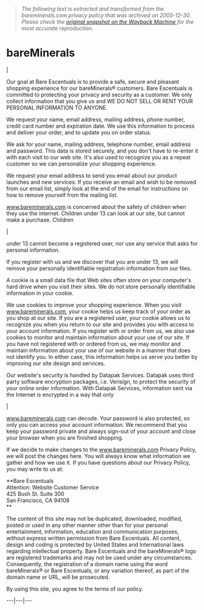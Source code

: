 > *The following text is extracted and transformed from the bareminerals.com privacy policy that was archived on 2005-12-30. Please check the [original snapshot on the Wayback Machine](https://web.archive.org/web/20051230120537id_/http%3A//www.bareminerals.com/privacy.html) for the most accurate reproduction.*

# bareMinerals

  
| 

Our goal at Bare Escentuals is to provide a safe, secure and pleasant shopping experience for our bareMinerals® customers. Bare Escentuals is committed to protecting your privacy and security as a customer. We only collect information that you give us and WE DO NOT SELL OR RENT YOUR PERSONAL INFORMATION TO ANYONE.

  
We request your name, email address, mailing address, phone number, credit card number and expiration date. We use this information to process and deliver your order, and to update you on order status.

  
We ask for your name, mailing address, telephone number, email address and password. This data is stored securely, and you don't have to re-enter it with each visit to our web site. It's also used to recognize you as a repeat customer so we can personalize your shopping experience.

  
We request your email address to send you email about our product launches and new services. If you receive an email and wish to be removed from our email list, simply look at the end of the email for instructions on how to remove yourself from the mailing list.

  
www.bareminerals.com is concerned about the safety of children when they use the internet. Children under 13 can look at our site, but cannot make a purchase. Children 

| 

under 13 cannot become a registered user, nor use any service that asks for personal information.

If you register with us and we discover that you are under 13, we will remove your personally identifiable registration information from our files.

  
A cookie is a small data file that Web sites often store on your computer's hard drive when you visit their sites. We do not store personally identifiable information in your cookie.

We use cookies to improve your shopping experience. When you visit www.bareminerals.com, your cookie helps us keep track of your order as you shop at our site. If you are a registered user, your cookie allows us to recognize you when you return to our site and provides you with access to your account information. If you register with or order from us, we also use cookies to monitor and maintain information about your use of our site. If you have not registered with or ordered from us, we may monitor and maintain information about your use of our website in a manner that does not identify you. In either case, this information helps us serve you better by improving our site design and services.

  
Our website's security is handled by Datapak Services. Datapak uses third party software encryption packages, i.e. Verisign, to protect the security of your online order information. With Datapak Services, information sent via the Internet is encrypted in a way that only 

| 

www.bareminerals,com can decode. Your password is also protected, so only you can access your account information. We recommend that you keep your password private and always sign-out of your account and close your browser when you are finished shopping.

  
If we decide to make changes to the www.bareminerals.com Privacy Policy, we will post the changes here. You will always know what information we gather and how we use it. If you have questions about our Privacy Policy, you may write to us at:

**Bare Escentuals  
Attention: Website Customer Service  
425 Bush St. Suite 300  
San Francisco, CA 94108  
**

The content of this site may not be duplicated, downloaded, modified, posted or used in any other manner other than for your personal entertainment, information, education and communication purposes, without express written permission from Bare Escentuals. All content, design and coding is protected by United States and International laws regarding intellectual property. Bare Escentuals and the bareMinerals® logo are registered trademarks and may not be used under any circumstances. Consequently, the registration of a domain name using the word bareMinerals® or Bare Escentuals, or any variation thereof, as part of the domain name or URL, will be prosecuted.

By using this site, you agree to the terms of our policy.   
  
---|---|---
